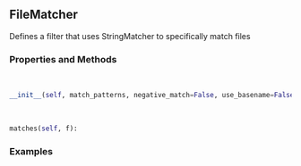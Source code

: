 ## <a id="McUtils.Misc.FileMatcher.FileMatcher">FileMatcher</a>
Defines a filter that uses StringMatcher to specifically match files

### Properties and Methods
<a id="McUtils.Misc.FileMatcher.FileMatcher.__init__" class="docs-object-method">&nbsp;</a>
```python
__init__(self, match_patterns, negative_match=False, use_basename=False): 
```

<a id="McUtils.Misc.FileMatcher.FileMatcher.matches" class="docs-object-method">&nbsp;</a>
```python
matches(self, f): 
```

### Examples


